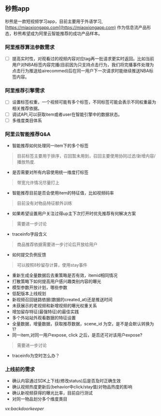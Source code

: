 ## 秒熊app

秒熊是一款短视频学习app，目前主要用于外语学习,[https://miaoxiongapp.com](https://miaoxiongapp.com) 作为信息流产品形态，秒熊希望成为阿里云智能推荐的成功产品样本。


### 阿里推荐算法参数需求

- [ ] 提高实时性，对观看过的视频内容对应tag再一批请求更实时返回。比如当前用户对NBA标签内容完播(目前因为只支持点击行为，我们将完播事件处理为点击行为推送给airecommed)后在同一用户下一次请求时能继续推送NBA标签内容。


### 阿里推荐引擎需求

- [ ] 设置标签权重，一个视频可能有多个标签，不同标签可能会表示不同权重最为相关推荐依据。
- [ ] 调试API,可以获取item或者user在智能引擎中的数据状态。
- [ ] 多维度类目体系

### 阿里云智能推荐Q&A
- 智能推荐如何处理同一item下的多个标签
> 目前标签主要用于排序，召回暂未用到，召回主要使用协同过滤/新增内容/播放热度.
- 是否需要对所有内容使用统一维度打标签
> 带宽允许情况尽量打上
- 智能推荐目前是否会使用item的特征值，比如视频码率
> 目前没有对物品特征额外训练
- 如果希望设置用户关注过得up主下次打开时优先推荐有何解决方案
> 需要进一步讨论
- traceinfo字段含义
> 商品推荐依据需要进一步讨论后开放给用户
- 如何提交负例反馈
> 可以按照8秒留存计算，使用stay事件
- 重新生成全量数据后去重策略是否有效，itemid相同情况
- 打散策略下如何提高用户感兴趣类别内容的曝光
- 模型参数开放计划，哪些参数
- 低配版本上线规划
- 新视频召回链路依据(数据的created_at)还是推送时间
- 未获展示的老视频和新增视频的曝光权重关系
- 增加留存特征(最强特征)的最佳实践
- 多个外站站外观看数据的特征设置
- 全量数据，增量数据，获取推荐数据，scene_id 为空，是不是会默认转换为1?
- 同一item,对同一用户expose, click 之后，是否还可对该用户expose?
> 需要进一步讨论
- traceinfo为空时怎么办？
### 上线前的需求
- 确认内容通过SDK上下线(修改status)后是否及时正确生效
- 确认视频热度更新后(behavior中click/stay值)对物品热度的影响
- 确认新视频获得的曝光比率，目前自行测试
- 对同一物品划分多个维度类目

*vx:backdoorkeeper*
